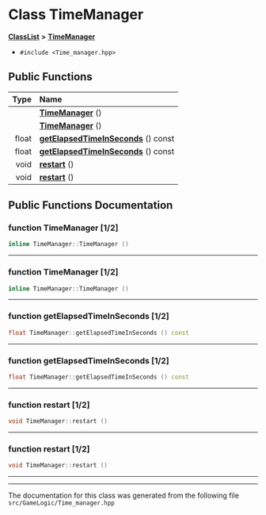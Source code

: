 

# Class TimeManager



[**ClassList**](annotated.md) **>** [**TimeManager**](classTimeManager.md)





* `#include <Time_manager.hpp>`





































## Public Functions

| Type | Name |
| ---: | :--- |
|   | [**TimeManager**](#function-timemanager-12) () <br> |
|   | [**TimeManager**](#function-timemanager-12) () <br> |
|  float | [**getElapsedTimeInSeconds**](#function-getelapsedtimeinseconds-12) () const<br> |
|  float | [**getElapsedTimeInSeconds**](#function-getelapsedtimeinseconds-12) () const<br> |
|  void | [**restart**](#function-restart-12) () <br> |
|  void | [**restart**](#function-restart-12) () <br> |




























## Public Functions Documentation




### function TimeManager [1/2]

```C++
inline TimeManager::TimeManager () 
```




<hr>



### function TimeManager [1/2]

```C++
inline TimeManager::TimeManager () 
```




<hr>



### function getElapsedTimeInSeconds [1/2]

```C++
float TimeManager::getElapsedTimeInSeconds () const
```




<hr>



### function getElapsedTimeInSeconds [1/2]

```C++
float TimeManager::getElapsedTimeInSeconds () const
```




<hr>



### function restart [1/2]

```C++
void TimeManager::restart () 
```




<hr>



### function restart [1/2]

```C++
void TimeManager::restart () 
```




<hr>

------------------------------
The documentation for this class was generated from the following file `src/GameLogic/Time_manager.hpp`

